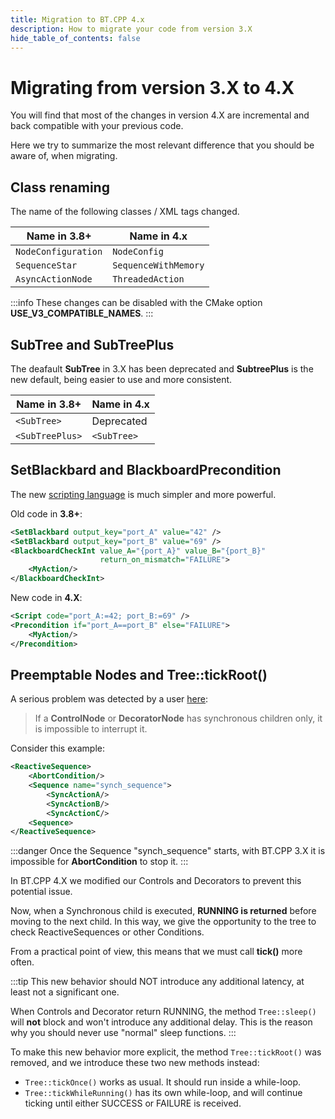 ```yaml
---
title: Migration to BT.CPP 4.x
description: How to migrate your code from version 3.X
hide_table_of_contents: false
---
```


# Migrating from version 3.X to 4.X

You will find that most of the changes in version 4.X
are incremental and back compatible with your previous code.

Here we try to summarize the most relevant difference 
that you should be aware of, when migrating.

## Class renaming 

The name of the following classes / XML tags changed.

| Name in 3.8+ | Name in 4.x |
|-------------|---------|
| `NodeConfiguration` | `NodeConfig` | 
| `SequenceStar` | `SequenceWithMemory` |
| `AsyncActionNode` | `ThreadedAction` | 

:::info
These changes can be disabled with the CMake option __USE_V3_COMPATIBLE_NAMES__.
:::

## SubTree and SubTreePlus

The deafault **SubTree** in 3.X has been deprecated and
**SubtreePlus** is the new default, being easier to use and 
more consistent.

| Name in 3.8+ | Name in 4.x |
|-------------|---------|
| `<SubTree>` | Deprecated |
| `<SubTreePlus>` | `<SubTree>` |

## SetBlackbard and BlackboardPrecondition

The new [scripting language](/docs/tutorial-advanced/scripting)
is much simpler and more powerful.

Old code in **3.8+**:

``` xml
<SetBlackbard output_key="port_A" value="42" />
<SetBlackbard output_key="port_B" value="69" />
<BlackboardCheckInt value_A="{port_A}" value_B="{port_B}" 
                    return_on_mismatch="FAILURE">
    <MyAction/>
</BlackboardCheckInt>
```

New code in **4.X**:

``` xml
<Script code="port_A:=42; port_B:=69" />
<Precondition if="port_A==port_B" else="FAILURE">
    <MyAction/>
</Precondition>
```

## Preemptable Nodes and Tree::tickRoot()

A serious problem was detected by a user 
[here](https://github.com/BehaviorTree/BehaviorTree.CPP/issues/395):

> If a **ControlNode** or **DecoratorNode** has synchronous children only,
it is impossible to interrupt it.

Consider this example:

```xml
<ReactiveSequence>
    <AbortCondition/>
    <Sequence name="synch_sequence">
        <SyncActionA/>
        <SyncActionB/>
        <SyncActionC/>
    <Sequence>
</ReactiveSequence>   
```

:::danger
Once the Sequence "synch_sequence" starts, with BT.CPP 3.X
it is impossible for **AbortCondition** to stop it.
:::

In BT.CPP 4.X we modified our Controls and Decorators to
prevent this potential issue.

Now, when a Synchronous child is executed, **RUNNING is returned** before moving to the next child.
In this way, we give the opportunity to the tree to check ReactiveSequences or other Conditions.  

From a practical point of view, this means that we must call **tick()** more often.

:::tip
This new behavior should NOT introduce any additional latency, at least not a significant one.

When Controls and Decorator return RUNNING, the method `Tree::sleep()` will **not**
block and won't introduce any additional delay. This is the reason why you should never use 
"normal" sleep functions.
:::

To make this new behavior more explicit, the method `Tree::tickRoot()` was removed,
and we introduce these two new methods instead:

- `Tree::tickOnce()` works as usual. It should run inside a while-loop.
- `Tree::tickWhileRunning()` has its own while-loop, and will continue ticking until either 
SUCCESS or FAILURE is received.
